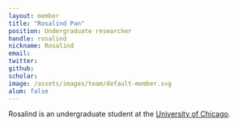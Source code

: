 ```yaml
---
layout: member
title: "Rosalind Pan"
position: Undergraduate researcher
handle: rosalind
nickname: Rosalind
email: 
twitter: 
github: 
scholar: 
image: /assets/images/team/default-member.svg
alum: false
---
```

Rosalind is an undergraduate student at the [University of Chicago][1].

[1]: http://www.uchicago.edu
